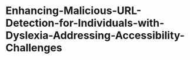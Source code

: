 # Enhancing-Malicious-URL-Detection-for-Individuals-with-Dyslexia-Addressing-Accessibility-Challenges
